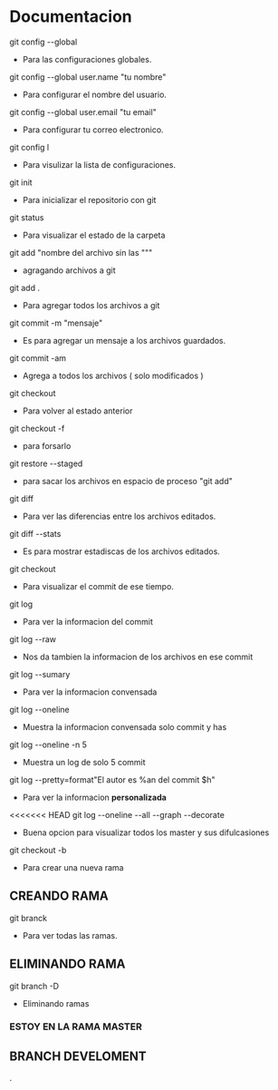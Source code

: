 # Documentacion

git config --global
- Para las configuraciones globales.

git config --global user.name "tu nombre"
- Para configurar el nombre del usuario.

git config --global user.email "tu email"
- Para configurar tu correo electronico.

git config l
- Para visulizar la lista de configuraciones.

git init 
- Para inicializar el repositorio con git

git status
- Para visualizar el estado de la carpeta
  
git add "nombre del archivo sin las """
- agragando archivos a git


git add .
- Para agregar todos los archivos a git

git commit -m "mensaje"
- Es para agregar un mensaje a los archivos guardados.

git commit -am 
- Agrega a todos los archivos ( solo modificados )

git checkout 
- Para volver al estado anterior 

git checkout -f
- para forsarlo


git restore --staged
- para sacar los archivos en espacio de proceso "git add"
  
git diff
- Para ver las diferencias entre los archivos editados.

git diff --stats
- Es para mostrar estadiscas de los archivos editados.

git checkout <numero del commit>
- Para visualizar el commit de ese tiempo.

git log 
- Para ver la informacion del commit

git log --raw
- Nos da tambien la informacion de los archivos en ese commit

git log --sumary
- Para ver la informacion convensada

git log --oneline
- Muestra la informacion convensada solo commit y has

git log --oneline -n 5
- Muestra un log de solo 5 commit

git log --pretty=format"El autor es %an del commit $h"
- Para ver la informacion **personalizada**

<<<<<<< HEAD
git log --oneline --all --graph --decorate
- Buena opcion para visualizar todos los master y sus difulcasiones
  

git checkout -b 
- Para crear una nueva rama
## CREANDO RAMA
git branck
- Para ver todas las ramas.

## ELIMINANDO RAMA

git branch -D
- Eliminando ramas

### ESTOY EN LA RAMA MASTER 

## BRANCH DEVELOMENT

.
